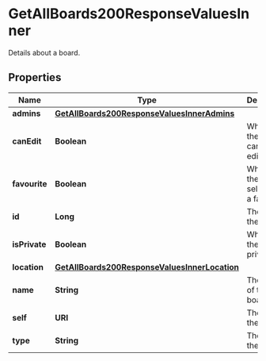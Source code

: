 

# GetAllBoards200ResponseValuesInner

Details about a board.

## Properties

| Name | Type | Description | Notes |
|------------ | ------------- | ------------- | -------------|
|**admins** | [**GetAllBoards200ResponseValuesInnerAdmins**](GetAllBoards200ResponseValuesInnerAdmins.md) |  |  [optional] |
|**canEdit** | **Boolean** | Whether the board can be edited. |  [optional] [readonly] |
|**favourite** | **Boolean** | Whether the board is selected as a favorite. |  [optional] [readonly] |
|**id** | **Long** | The ID of the board. |  [optional] |
|**isPrivate** | **Boolean** | Whether the board is private. |  [optional] [readonly] |
|**location** | [**GetAllBoards200ResponseValuesInnerLocation**](GetAllBoards200ResponseValuesInnerLocation.md) |  |  [optional] |
|**name** | **String** | The name of the board. |  [optional] |
|**self** | **URI** | The URL of the board. |  [optional] [readonly] |
|**type** | **String** | The type the board. |  [optional] |



